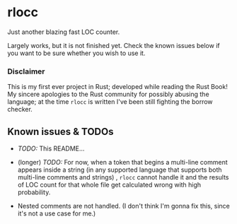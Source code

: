 # rlocc


Just another blazing fast LOC counter.

Largely works, but it is not finished yet. Check the known issues below if you want to be sure whether you wish to use it.


### Disclaimer

This is my first ever project in Rust; developed while reading the Rust Book!
My sincere apologies to the Rust community for possibly abusing the language; at the time `rlocc` is written I've been still fighting the borrow checker.



## Known issues & TODOs

- *TODO:* This README...

- (longer) *TODO:* For now, when a token that begins a multi-line comment appears inside a string (in any supported language that supports both multi-line comments and strings) , `rlocc` cannot handle it and the results of LOC count for that whole file get calculated wrong with high probability.

- Nested comments are not handled. (I don't think I'm gonna fix this, since it's not a use case for me.)
